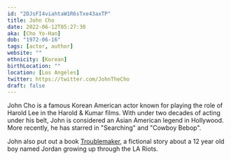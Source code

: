 ```yaml
---
id: "2DJsFI4viahtaW1R6sTxe43axTP"
title: John Cho
date: 2022-06-12T05:27:30
aka: [Cho Yo-Han]
dob: "1972-06-16"
tags: [actor, author]
website: ""
ethnicity: [Korean]
birthLocation: ""
location: [Los Angeles]
twitter: https://twitter.com/JohnTheCho
draft: false
---
```


John Cho is a famous Korean American actor known for playing the role of Harold
Lee in the Harold & Kumar films. With under two decades of acting under his
belt, John is considered an Asian American legend in Hollywood. More recently,
he has starred in "Searching" and "Cowboy Bebop".

John also put out a book
[Troublemaker](https://www.amazon.com/Troublemaker-John-Cho/dp/0759554471), a
fictional story about a 12 year old boy named Jordan growing up through the LA
Riots.
